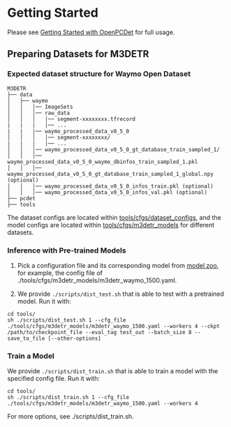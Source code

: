 # Getting Started
Please see [Getting Started with OpenPCDet](https://github.com/open-mmlab/OpenPCDet/blob/master/docs/GETTING_STARTED.md) for full usage.



## Preparing Datasets for M3DETR

### Expected dataset structure for Waymo Open Dataset
```
M3DETR
├── data
│   ├── waymo
│   │   │── ImageSets
│   │   │── raw_data
│   │   │   │── segment-xxxxxxxx.tfrecord
|   |   |   |── ...
|   |   |── waymo_processed_data_v0_5_0
│   │   │   │── segment-xxxxxxxx/
|   |   |   |── ...
│   │   │── waymo_processed_data_v0_5_0_gt_database_train_sampled_1/
│   │   │── waymo_processed_data_v0_5_0_waymo_dbinfos_train_sampled_1.pkl
│   │   │── waymo_processed_data_v0_5_0_gt_database_train_sampled_1_global.npy (optional)
│   │   │── waymo_processed_data_v0_5_0_infos_train.pkl (optional)
│   │   │── waymo_processed_data_v0_5_0_infos_val.pkl (optional)
├── pcdet
├── tools
```

The dataset configs are located within [tools/cfgs/dataset_configs](https://github.com/rayguan97/M3DETR/blob/main/tools/cfgs/dataset_configs), 
and the model configs are located within [tools/cfgs/m3detr_models](https://github.com/rayguan97/M3DETR/blob/main/tools/cfgs/m3detr_models) for different datasets. 


### Inference with Pre-trained Models

1. Pick a configuration file and its corresponding model from
  [model zoo](MODEL_ZOO.md),
  for example, the config file of ./tools/cfgs/m3detr_models/m3detr_waymo_1500.yaml.

2. We provide `./scripts/dist_test.sh` that is able to test with a pretrained model. Run it with:
```
cd tools/
sh ./scripts/dist_test.sh 1 --cfg_file ./tools/cfgs/m3detr_models/m3detr_waymo_1500.yaml --workers 4 --ckpt /path/to/checkpoint_file --eval_tag test_out --batch_size 8 --save_to_file [--other-options]
```

### Train a Model
We provide `./scripts/dist_train.sh` that is able to train a model with the specified config file. Run it with:
```
cd tools/
sh ./scripts/dist_train.sh 1 --cfg_file ./tools/cfgs/m3detr_models/m3detr_waymo_1500.yaml --workers 4
```
For more options, see ./scripts/dist_train.sh.